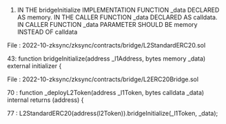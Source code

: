 
1) IN THE bridgeInitialize IMPLEMENTATION FUNCTION _data DECLARED AS memory. IN THE CALLER FUNCTION _data DECLARED AS calldata. IN CALLER FUNCTION _data PARAMETER SHOULD BE memory INSTEAD OF calldata 


File :     2022-10-zksync/zksync/contracts/bridge/L2StandardERC20.sol

43:      function bridgeInitialize(address _l1Address, bytes memory _data) external initializer {

File :   2022-10-zksync/zksync/contracts/bridge/L2ERC20Bridge.sol

70 :     function _deployL2Token(address _l1Token, bytes calldata _data) internal returns (address) {

77 :      L2StandardERC20(address(l2Token)).bridgeInitialize(_l1Token, _data);